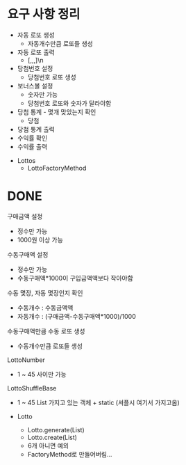 # 요구 사항 정리

- 자동 로또 생성
  - 자동개수만큼 로또들 생성
- 자동 로또 출력
  - [,,,]\n
- 당첨번호 설정
  - 당첨번호 로또 생성
- 보너스볼 설정
  - 숫자만 가능
  - 당첨번호 로또와 숫자가 달라야함
- 당첨 통계 - 몇개 맞았는지 확인
  - 당첨
- 당첨 통계 출력
- 수익률 확인
- 수익률 출력



* Lottos
  * LottoFactoryMethod



# DONE

구매금액 설정

- 정수만 가능
- 1000원 이상 가능

수동구매액 설정

- 정수만 가능
- 수동구매액*1000이 구입금액액보다 작아야함

수동 몇장, 자동 몇장인지 확인

- 수동개수 : 수동금액액
- 자동개수 : (구매금액-수동구매액*1000)/1000

수동구매액만큼 수동 로또 생성

- 수동개수만큼 로또들 생성



LottoNumber

- 1 ~ 45 사이만 가능

LottoShuffleBase

- 1 ~ 45 List<LottoNumber> 가지고 있는 객체 + static (셔플시 여기서 가지고옴)

- Lotto
  - Lotto.generate(List<Integer>)
  - Lotto.create(List<LottoNumber>)
  - 6개 아니면 예외
  - FactoryMethod로 만들어버림...

